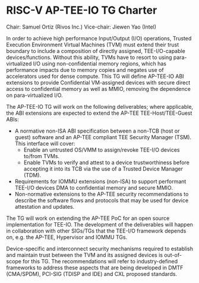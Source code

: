 # RISC-V AP-TEE-IO TG Charter 

Chair: Samuel Ortiz (Rivos Inc.)
Vice-chair: Jiewen Yao (Intel)

In order to achieve high performance Input/Output (I/O) operations, Trusted Execution Environment Virtual Machines (TVM) must extend their trust boundary to include a composition of directly assigned, TEE-I/O-capable devices/functions. Without this ability, TVMs have to resort to using para-virtualized I/O using non-confidential memory regions, which has performance impacts due to memory copies and negates use of accelerators used for dense compute. This TG will define AP-TEE-IO ABI extensions to provide Confidential VM-assigned devices with secure direct access to confidential memory as well as MMIO, removing the dependence on para-virtualized I/O.

The AP-TEE-IO TG will work on the following deliverables; where applicable, the ABI extensions are expected to extend the AP-TEE TEE-Host/TEE-Guest ABIs:

  - A normative non-ISA ABI specification between a non-TCB (host or guest) software and an AP-TEE compliant TEE Security Manager (TSM). This interface will cover:
    - Enable  an untrusted OS/VMM to assign/revoke TEE-I/O devices to/from TVMs.
    - Enable TVMs to verify and attest to a device trustworthiness before accepting it into its TCB via the use of a Trusted Device Manager (TDM).
  - Requirements for IOMMU extensions (non-ISA) to support performant TEE-I/O devices DMA to confidential memory and secure MMIO.
  - Non-normative extensions to the AP-TEE security recommendations to describe the software flows and protocols that may be used for device attestation and updates.

The TG will work on extending the AP-TEE PoC for an open source implementation for TEE-IO. The development of the deliverables will happen in collaboration with other SIGs/TGs that the TEE-I/O framework depends on, e.g. the AP-TEE, Hypervisor and IOMMU TGs.

Device-specific and interconnect security mechanisms required to establish and maintain trust between the TVM and its assigned devices is out-of-scope for this TG. The recommendations will refer to industry-defined frameworks to address these aspects that are being developed in DMTF (CMA/SPDM), PCI-SIG (TDISP and IDE) and CXL proposed standards.

